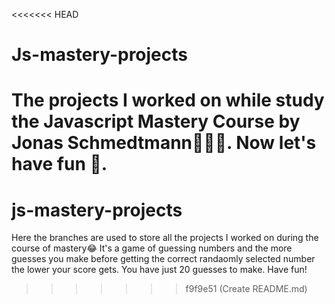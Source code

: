 <<<<<<< HEAD
# Js-mastery-projects
The projects I worked on while study the Javascript Mastery Course by Jonas Schmedtmann🚀🚀🚀.
Now let's have fun 🎉.
=======
# js-mastery-projects
Here the branches are used to store all the projects I worked on during the course of mastery😂
It's a game of guessing numbers and the more guesses you make before getting the correct randaomly selected number the lower your score gets. You have just 20 guesses to make. 
Have fun!
>>>>>>> f9f9e51 (Create README.md)
